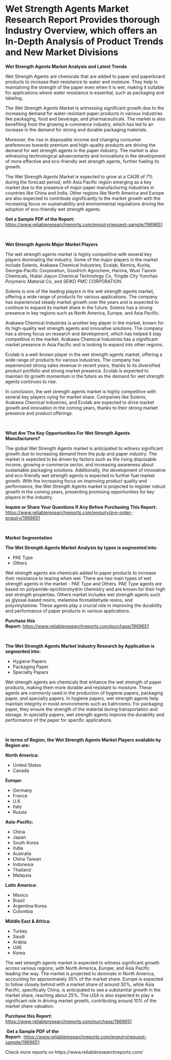 <p><h1>Wet Strength Agents Market Research Report Provides thorough Industry Overview, which offers an In-Depth Analysis of Product Trends and New Market Divisions</h1></p><p><strong>Wet Strength Agents Market Analysis and Latest Trends</strong></p>
<p><p>Wet Strength Agents are chemicals that are added to paper and paperboard products to increase their resistance to water and moisture. They help in maintaining the strength of the paper even when it is wet, making it suitable for applications where water resistance is essential, such as packaging and labeling.</p><p>The Wet Strength Agents Market is witnessing significant growth due to the increasing demand for water-resistant paper products in various industries like packaging, food and beverage, and pharmaceuticals. The market is also benefiting from the growing e-commerce industry, which has led to an increase in the demand for strong and durable packaging materials.</p><p>Moreover, the rise in disposable income and changing consumer preferences towards premium and high-quality products are driving the demand for wet strength agents in the paper industry. The market is also witnessing technological advancements and innovations in the development of more effective and eco-friendly wet strength agents, further fueling its growth.</p><p>The Wet Strength Agents Market is expected to grow at a CAGR of 7% during the forecast period, with Asia Pacific region emerging as a key market due to the presence of major paper manufacturing industries in countries like China and India. Other regions like North America and Europe are also expected to contribute significantly to the market growth with the increasing focus on sustainability and environmental regulations driving the adoption of eco-friendly wet strength agents.</p></p>
<p><strong>Get a Sample PDF of the Report:&nbsp;</strong> <a href="https://www.reliableresearchreports.com/enquiry/request-sample/1969651">https://www.reliableresearchreports.com/enquiry/request-sample/1969651</a></p>
<p>&nbsp;</p>
<p><strong>Wet Strength Agents Major Market Players</strong></p>
<p><p>The wet strength agents market is highly competitive with several key players dominating the industry. Some of the major players in the market include Solenis, Arakawa Chemical Industries, Ecolab, Kemira, Kurita, Georgia-Pacific Corporation, Goodrich Agrochem, Harima, Wuxi Tianxin Chemicals, Hubei Jiayun Chemical Technology Co, Yingde City Yunchao Polymeric Material Co, and SEIKO PMC CORPORATION.</p><p>Solenis is one of the leading players in the wet strength agents market, offering a wide range of products for various applications. The company has experienced steady market growth over the years and is expected to continue to expand its market share in the future. Solenis has a strong presence in key regions such as North America, Europe, and Asia Pacific.</p><p>Arakawa Chemical Industries is another key player in the market, known for its high-quality wet strength agents and innovative solutions. The company has a strong focus on research and development, which has helped it stay competitive in the market. Arakawa Chemical Industries has a significant market presence in Asia Pacific and is looking to expand into other regions.</p><p>Ecolab is a well-known player in the wet strength agents market, offering a wide range of products for various industries. The company has experienced strong sales revenue in recent years, thanks to its diversified product portfolio and strong market presence. Ecolab is expected to maintain its growth momentum in the future as the demand for wet strength agents continues to rise.</p><p>In conclusion, the wet strength agents market is highly competitive with several key players vying for market share. Companies like Solenis, Arakawa Chemical Industries, and Ecolab are expected to drive market growth and innovation in the coming years, thanks to their strong market presence and product offerings.</p></p>
<p>&nbsp;</p>
<p><strong>What Are The Key Opportunities For Wet Strength Agents Manufacturers?</strong></p>
<p><p>The global Wet Strength Agents market is anticipated to witness significant growth due to increasing demand from the pulp and paper industry. The market is expected to be driven by factors such as the rising disposable income, growing e-commerce sector, and increasing awareness about sustainable packaging solutions. Additionally, the development of innovative and eco-friendly wet strength agents is expected to further fuel market growth. With the increasing focus on improving product quality and performance, the Wet Strength Agents market is projected to register robust growth in the coming years, presenting promising opportunities for key players in the industry.</p></p>
<p><strong>Inquire or Share Your Questions If Any Before Purchasing This Report:</strong> <a href="https://www.reliableresearchreports.com/enquiry/pre-order-enquiry/1969651">https://www.reliableresearchreports.com/enquiry/pre-order-enquiry/1969651</a></p>
<p>&nbsp;</p>
<p><strong>Market Segmentation</strong></p>
<p><strong>The Wet Strength Agents Market Analysis by types is segmented into:</strong></p>
<p><ul><li>PAE Type</li><li>Others</li></ul></p>
<p><p>Wet strength agents are chemicals added to paper products to increase their resistance to tearing when wet. There are two main types of wet strength agents in the market - PAE Type and Others. PAE Type agents are based on polyamide-epichlorohydrin chemistry and are known for their high wet strength properties. Others market includes wet strength agents such as glyoxal-based resins, melamine formaldehyde resins, and polyvinylamine. These agents play a crucial role in improving the durability and performance of paper products in various applications.</p></p>
<p><strong>Purchase this Report:&nbsp;</strong><a href="https://www.reliableresearchreports.com/purchase/1969651">https://www.reliableresearchreports.com/purchase/1969651</a></p>
<p>&nbsp;</p>
<p><strong>The Wet Strength Agents Market Industry Research by Application is segmented into:</strong></p>
<p><ul><li>Hygiene Papers</li><li>Packaging Paper</li><li>Specialty Papers</li></ul></p>
<p><p>Wet strength agents are chemicals that enhance the wet strength of paper products, making them more durable and resistant to moisture. These agents are commonly used in the production of hygiene papers, packaging paper, and specialty papers. In hygiene papers, wet strength agents help maintain integrity in moist environments such as bathrooms. For packaging paper, they ensure the strength of the material during transportation and storage. In specialty papers, wet strength agents improve the durability and performance of the paper for specific applications.</p></p>
<p>&nbsp;</p>
<p><strong>In terms of Region, the Wet Strength Agents Market Players available by Region are:</strong></p>
<p>
    <p> <strong> North America: </strong>
        <ul>
            <li>United States</li>
            <li>Canada</li>
        </ul>
        </p> 
    <p> <strong> Europe: </strong>
        <ul>
            <li>Germany</li>
            <li>France</li>
            <li>U.K.</li>
            <li>Italy</li>
            <li>Russia</li>
        </ul>
        </p> 
    <p> <strong> Asia-Pacific: </strong>
        <ul>
            <li>China</li>
            <li>Japan</li>
            <li>South Korea</li>
            <li>India</li>
            <li>Australia</li>
            <li>China Taiwan</li>
            <li>Indonesia</li>
            <li>Thailand</li>
            <li>Malaysia</li>
        </ul>
        </p> 
    <p> <strong> Latin America: </strong>
        <ul>
            <li>Mexico</li>
            <li>Brazil</li>
            <li>Argentina Korea</li>
            <li>Colombia</li>
        </ul>
        </p> 
    <p> <strong> Middle East & Africa: </strong>
        <ul>
            <li>Turkey</li>
            <li>Saudi</li>
            <li>Arabia</li>
            <li>UAE</li>
            <li>Korea</li>
        </ul>
    </p>
    </p>
<p><p>The wet strength agents market is expected to witness significant growth across various regions, with North America, Europe, and Asia Pacific leading the way. The market is projected to dominate in North America, accounting for approximately 35% of the market share. Europe is expected to follow closely behind with a market share of around 30%, while Asia Pacific, specifically China, is anticipated to see a substantial growth in the market share, reaching about 25%. The USA is also expected to play a significant role in driving market growth, contributing around 10% of the market share valuation.</p></p>
<p><strong>Purchase this Report: </strong><a href="https://www.reliableresearchreports.com/purchase/1969651">https://www.reliableresearchreports.com/purchase/1969651</a></p>
<p>&nbsp;<strong>Get a Sample PDF of the Report:&nbsp;&nbsp;</strong><a href="https://www.reliableresearchreports.com/enquiry/request-sample/1969651">https://www.reliableresearchreports.com/enquiry/request-sample/1969651</a></p>
<p><strong></strong></p>
<p>Check more reports on https://www.reliableresearchreports.com/</p>
